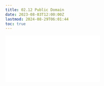 ```yaml
---
title: 02.12 Public Domain
date: 2023-08-03T12:00:00Z
lastmod: 2024-08-29T06:01:44
toc: true
---
```


![Link to included file content](../../../../copyright/public-domain.md)

